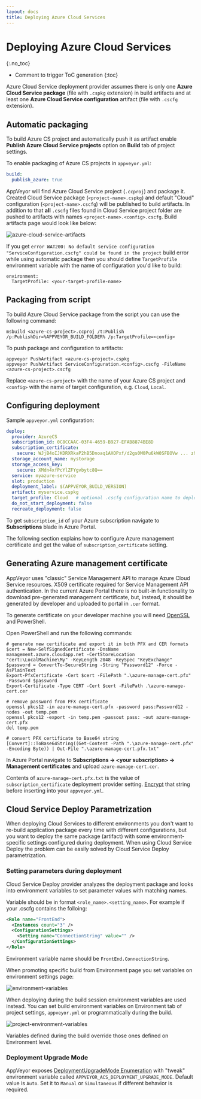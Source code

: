 ```yaml
---
layout: docs
title: Deploying Azure Cloud Services
---
```


<!-- markdownlint-disable MD022 MD032 -->
# Deploying Azure Cloud Services
{:.no_toc}

* Comment to trigger ToC generation
{:toc}
<!-- markdownlint-enable MD022 MD032 -->

Azure Cloud Service deployment provider assumes there is only one **Azure Cloud Service package** (file with `.cspkg` extension) in build artifacts and at least one **Azure Cloud Service configuration** artifact (file with `.cscfg` extension).


## Automatic packaging

To build Azure CS project and automatically push it as artifact enable **Publish Azure Cloud Service projects** option on **Build** tab of project settings.

To enable packaging of Azure CS projects in `appveyor.yml`:

```yaml
build:
  publish_azure: true
```

AppVeyor will find Azure Cloud Service project (`.ccproj`) and package it. Created Cloud Service package (`<project-name>.cspkg`) and default "Cloud" configuration (`<project-name>.cscfg`) will be published to build artifacts. In addition to that **all** `.cscfg` files found in Cloud Service project folder are pushed to artifacts with names `<project-name>.<config>.cscfg`. Build artifacts page would look like below:

![azure-cloud-service-artifacts](/assets/img/docs/azure-cloud-service-artifacts.png)

If you get `error WAT200: No default service configuration "ServiceConfiguration.cscfg" could be found in the project`
build error while using automatic package then you should define `TargetProfile`
environment variable with the name of configuration you'd like to build:

    environment:
      TargetProfile: <your-target-profile-name>


## Packaging from script

To build Azure Cloud Service package from the script you can use the following command:

    msbuild <azure-cs-project>.ccproj /t:Publish /p:PublishDir=%APPVEYOR_BUILD_FOLDER% /p:TargetProfile=<config>

To push package and configuration to artifacts:

    appveyor PushArtifact <azure-cs-project>.cspkg
    appveyor PushArtifact ServiceConfiguration.<config>.cscfg -FileName <azure-cs-project>.cscfg

Replace `<azure-cs-project>` with the name of your Azure CS project and `<config>`
with the name of target configuration, e.g. `Cloud`, `Local`.


## Configuring deployment

Sample `appveyor.yml` configuration:

```yaml
deploy:
  provider: AzureCS
  subscription_id: 0C8CCAAC-03F4-4659-B927-EFAB8874BE8D
  subscription_certificate:
    secure: WJjB4oIJKDRXRkaP2hB5Dnoaq1AXOPxf/d2gs0M0Pu6kW0SFBOVw ... z9SVqWcnozkHxylgwaaFA==
  storage_account_name: mystorage
  storage_access_key:
    secure: XMdn4xfPcYlZFYgvbytc8Q==
  service: myazure-service
  slot: production
  deployment_label: $(APPVEYOR_BUILD_VERSION)
  artifact: myservice.cspkg
  target_profile: Cloud   # optional .cscfg configuration name to deploy with
  do_not_start_deployment: false
  recreate_deployment: false
```

To get `subscription_id` of your Azure subscription navigate to **Subscriptions** blade in Azure Portal.

The following section explains how to configure Azure management certificate and get the value of `subscription_certificate` setting.

## Generating Azure management certificate

AppVeyor uses "classic" Service Management API to manage Azure Cloud Service resources. X509 certificate required for Service Management API authentication.
In the current Azure Portal there is no built-in functionality to download pre-generated management certificate, but, instead, it should be generated by developer and uploaded to portal in `.cer` format.

To generate certificate on your developer machine you will need [OpenSSL](https://slproweb.com/products/Win32OpenSSL.html) and PowerShell.

Open PowerShell and run the following commands:

```posh
# generate new certificate and export it in both PFX and CER formats
$cert = New-SelfSignedCertificate -DnsName management.azure.cloudapp.net -CertStoreLocation "cert:\LocalMachine\My" -KeyLength 2048 -KeySpec "KeyExchange"
$password = ConvertTo-SecureString -String "Password12" -Force -AsPlainText
Export-PfxCertificate -Cert $cert -FilePath ".\azure-manage-cert.pfx" -Password $password
Export-Certificate -Type CERT -Cert $cert -FilePath .\azure-manage-cert.cer

# remove password from PFX certificate
openssl pkcs12 -in azure-manage-cert.pfx -password pass:Password12 -nodes -out temp.pem
openssl pkcs12 -export -in temp.pem -passout pass: -out azure-manage-cert.pfx
del temp.pem

# convert PFX certificate to Base64 string
[Convert]::ToBase64String((Get-Content -Path ".\azure-manage-cert.pfx" -Encoding Byte)) | Out-File ".\azure-manage-cert.pfx.txt"
```

In Azure Portal navigate to **Subscriptions &rarr; &lt;your subscription&gt; &rarr; Management certificates** and upload `azure-manage-cert.cer`.

Contents of `azure-manage-cert.pfx.txt` is the value of `subscription_certificate` deployment provider setting. [Encrypt](https://ci.appveyor.com/tools/encrypt) that string before inserting into your `appveyor.yml`.

## Cloud Service Deploy Parametrization

When deploying Cloud Services to different environments you don't want to re-build application package every time with different configurations, but you want to deploy the same package (artifact) with some environment-specific settings configured during deployment. When using Cloud Service Deploy the problem can be easily solved by Cloud Service Deploy parametrization.

### Setting parameters during deployment

Cloud Service Deploy provider analyzes the deployment package and looks into environment variables to set parameter values with matching names.

Variable should be in format `<role_name>.<setting_name>`. For example if your .cscfg contains the folloing:

```xml
<Role name="FrontEnd">
  <Instances count="3" />
  <ConfigurationSettings>
    <Setting name="ConnectionString" value="" />
  </ConfigurationSettings>
</Role>
```

Environment variable name should be `FrontEnd.ConnectionString`.

When promoting specific build from Environment page you set variables on environment settings page:

![environment-variables](/assets/img/docs/deployment/cloud-service/environment-variables.png)

When deploying during the build session environment variables are used instead. You can set build environment variables on Environment tab of project settings, `appveyor.yml` or programmatically during the build.

![project-environment-variables](/assets/img/docs/deployment/cloud-service/project-environment-variables.png)

Variables defined during the build override those ones defined on Environment level.

### Deployment Upgrade Mode

AppVeyor exposes [DeploymentUpgradeMode Enumeration](https://msdn.microsoft.com/en-us/library/microsoft.windowsazure.management.compute.models.deploymentupgrademode.aspx) with "tweak" environment variable called `APPVEYOR_ACS_DEPLOYMENT_UPGRADE_MODE`. Default value is `Auto`. Set it to `Manual` or `Simultaneous` if different behavior is required.
